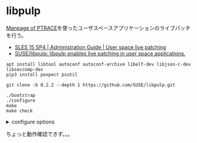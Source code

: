 # libpulp

[Manpage of PTRACE](http://surf.ml.seikei.ac.jp/~nakano/JMwww/html/LDP_man-pages/man2/ptrace.2.html)を使ったユーザスペースアプリケーションのライブパッチを行う。

- [SLES 15 SP4 | Administration Guide | User space live patching](https://documentation.suse.com/sles/15-SP4/html/SLES-all/cha-ulp.html)
- [SUSE/libpulp: libpulp enables live patching in user space applications.](https://github.com/SUSE/libpulp)

```shell tilte="Build"
apt install libtool autoconf autoconf-archive libelf-dev libjson-c-dev libseccomp-dev
pip3 install pexpect psutil

git clone -b 0.2.2 --depth 1 https://github.com/SUSE/libpulp.git

./bootstrap
./configure
make
make check
```

<details>
<summary>configure options</summary>
<pre><code>
For better control, use the options below.

Fine tuning of the installation directories:
  --bindir=DIR            user executables [EPREFIX/bin]
  --sbindir=DIR           system admin executables [EPREFIX/sbin]
  --libexecdir=DIR        program executables [EPREFIX/libexec]
  --sysconfdir=DIR        read-only single-machine data [PREFIX/etc]
  --sharedstatedir=DIR    modifiable architecture-independent data [PREFIX/com]
  --localstatedir=DIR     modifiable single-machine data [PREFIX/var]
  --runstatedir=DIR       modifiable per-process data [LOCALSTATEDIR/run]
  --libdir=DIR            object code libraries [EPREFIX/lib]
  --includedir=DIR        C header files [PREFIX/include]
  --oldincludedir=DIR     C header files for non-gcc [/usr/include]
  --datarootdir=DIR       read-only arch.-independent data root [PREFIX/share]
  --datadir=DIR           read-only architecture-independent data [DATAROOTDIR]
  --infodir=DIR           info documentation [DATAROOTDIR/info]
  --localedir=DIR         locale-dependent data [DATAROOTDIR/locale]
  --mandir=DIR            man documentation [DATAROOTDIR/man]
  --docdir=DIR            documentation root [DATAROOTDIR/doc/libpulp]
  --htmldir=DIR           html documentation [DOCDIR]
  --dvidir=DIR            dvi documentation [DOCDIR]
  --pdfdir=DIR            pdf documentation [DOCDIR]
  --psdir=DIR             ps documentation [DOCDIR]

Program names:
  --program-prefix=PREFIX            prepend PREFIX to installed program names
  --program-suffix=SUFFIX            append SUFFIX to installed program names
  --program-transform-name=PROGRAM   run sed PROGRAM on installed program names

System types:
  --build=BUILD     configure for building on BUILD [guessed]
  --host=HOST       cross-compile to build programs to run on HOST [BUILD]

Optional Features:
  --disable-option-checking  ignore unrecognized --enable/--with options
  --disable-FEATURE       do not include FEATURE (same as --enable-FEATURE=no)
  --enable-FEATURE[=ARG]  include FEATURE [ARG=yes]
  --enable-silent-rules   less verbose build output (undo: "make V=1")
  --disable-silent-rules  verbose build output (undo: "make V=0")
  --enable-shared[=PKGS]  build shared libraries [default=yes]
  --enable-static[=PKGS]  build static libraries [default=no]
  --enable-fast-install[=PKGS]
                          optimize for fast installation [default=yes]
  --enable-dependency-tracking
                          do not reject slow dependency extractors
  --disable-dependency-tracking
                          speeds up one-time build
  --disable-libtool-lock  avoid locking (might break parallel builds)
  --enable-sanitizers     compile ulp tools with address and
                          undefined-behaviour sanitizer [default=no]
  --enable-thread-sanitizer
                          compile ulp tools with thread sanitizer [default=no]
  --enable-valgrind       run tests through valgrind to catch memory errors in
                          libpulp.so [default=no]
  --enable-stack-check    build support for stack checking during live patch
                          application [default=no]
  --enable-docs-generation
                          create documentation files using Doxygen
                          [default=no]
  --enable-afl-testing    enable testing the ulp tool using the american
                          fuzzer lop [default=no]

</code></pre>
</details>

ちょっと動作確認できず。。。